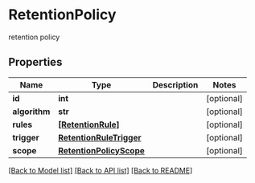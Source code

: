 # RetentionPolicy

retention policy

## Properties
Name | Type | Description | Notes
------------ | ------------- | ------------- | -------------
**id** | **int** |  | [optional] 
**algorithm** | **str** |  | [optional] 
**rules** | [**[RetentionRule]**](RetentionRule.md) |  | [optional] 
**trigger** | [**RetentionRuleTrigger**](RetentionRuleTrigger.md) |  | [optional] 
**scope** | [**RetentionPolicyScope**](RetentionPolicyScope.md) |  | [optional] 

[[Back to Model list]](../README.md#documentation-for-models) [[Back to API list]](../README.md#documentation-for-api-endpoints) [[Back to README]](../README.md)


